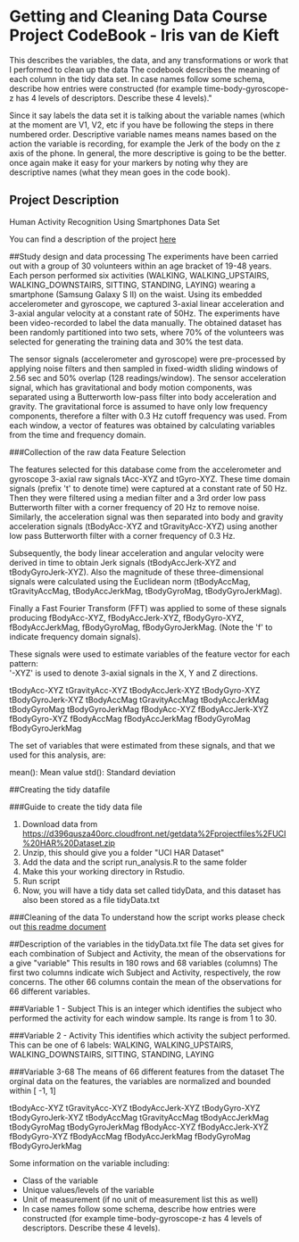 Getting and Cleaning Data Course Project
CodeBook - Iris van de Kieft
=========

This describes the variables, the data, and any transformations or work that I performed to clean up the data
The codebook describes the meaning of each column in the tidy data set.
In case names follow some schema, describe how entries were constructed (for example time-body-gyroscope-z has 4 levels of descriptors. Describe these 4 levels)."

Since it say labels the data set it is talking about the variable names (which at the moment are V1, V2, etc if you have be following the steps in there numbered order. Descriptive variable names means names based on the action the variable is recording, for example the Jerk of the body on the z axis of the phone. In general, the more descriptive is going to be the better. once again make it easy for your markers by noting why they are descriptive names (what they mean goes in the code book).



 
## Project Description
Human Activity Recognition Using Smartphones Data Set 

You can find a description of the project [here](http://archive.ics.uci.edu/ml/datasets/Human+Activity+Recognition+Using+Smartphones)
 
##Study design and data processing
The experiments have been carried out with a group of 30 volunteers within an age bracket of 19-48 years. Each person performed six activities (WALKING, WALKING_UPSTAIRS, WALKING_DOWNSTAIRS, SITTING, STANDING, LAYING) wearing a smartphone (Samsung Galaxy S II) on the waist. Using its embedded accelerometer and gyroscope, we captured 3-axial linear acceleration and 3-axial angular velocity at a constant rate of 50Hz. The experiments have been video-recorded to label the data manually. The obtained dataset has been randomly partitioned into two sets, where 70% of the volunteers was selected for generating the training data and 30% the test data. 

The sensor signals (accelerometer and gyroscope) were pre-processed by applying noise filters and then sampled in fixed-width sliding windows of 2.56 sec and 50% overlap (128 readings/window). The sensor acceleration signal, which has gravitational and body motion components, was separated using a Butterworth low-pass filter into body acceleration and gravity. The gravitational force is assumed to have only low frequency components, therefore a filter with 0.3 Hz cutoff frequency was used. From each window, a vector of features was obtained by calculating variables from the time and frequency domain.
 
###Collection of the raw data
Feature Selection 

The features selected for this database come from the accelerometer and gyroscope 3-axial raw signals tAcc-XYZ and tGyro-XYZ. These time domain signals (prefix 't' to denote time) were captured at a constant rate of 50 Hz. Then they were filtered using a median filter and a 3rd order low pass Butterworth filter with a corner frequency of 20 Hz to remove noise. Similarly, the acceleration signal was then separated into body and gravity acceleration signals (tBodyAcc-XYZ and tGravityAcc-XYZ) using another low pass Butterworth filter with a corner frequency of 0.3 Hz. 

Subsequently, the body linear acceleration and angular velocity were derived in time to obtain Jerk signals (tBodyAccJerk-XYZ and tBodyGyroJerk-XYZ). Also the magnitude of these three-dimensional signals were calculated using the Euclidean norm (tBodyAccMag, tGravityAccMag, tBodyAccJerkMag, tBodyGyroMag, tBodyGyroJerkMag). 

Finally a Fast Fourier Transform (FFT) was applied to some of these signals producing fBodyAcc-XYZ, fBodyAccJerk-XYZ, fBodyGyro-XYZ, fBodyAccJerkMag, fBodyGyroMag, fBodyGyroJerkMag. (Note the 'f' to indicate frequency domain signals). 

These signals were used to estimate variables of the feature vector for each pattern:  
'-XYZ' is used to denote 3-axial signals in the X, Y and Z directions.

tBodyAcc-XYZ
tGravityAcc-XYZ
tBodyAccJerk-XYZ
tBodyGyro-XYZ
tBodyGyroJerk-XYZ
tBodyAccMag
tGravityAccMag
tBodyAccJerkMag
tBodyGyroMag
tBodyGyroJerkMag
fBodyAcc-XYZ
fBodyAccJerk-XYZ
fBodyGyro-XYZ
fBodyAccMag
fBodyAccJerkMag
fBodyGyroMag
fBodyGyroJerkMag

The set of variables that were estimated from these signals, and that we used for this analysis, are: 

mean(): Mean value
std(): Standard deviation

 
##Creating the tidy datafile
 
###Guide to create the tidy data file
1. Download data from https://d396qusza40orc.cloudfront.net/getdata%2Fprojectfiles%2FUCI%20HAR%20Dataset.zip 
2. Unzip, this should give you a folder "UCI HAR Dataset"
3. Add the data and the script run_analysis.R to the same folder
4. Make this your working directory in Rstudio.
5. Run script
6. Now, you will have a tidy data set called tidyData, and this dataset has also been stored as a file tidyData.txt
 
###Cleaning of the data
To understand how the script works please check out [this readme document](https://github.com/irisk/Coursera-GettingCleaningData/blob/master/README.md)
 
##Description of the variables in the tidyData.txt file
The data set gives for each combination of Subject and Activity, the mean of the observations for a give "variable"
This results in 180 rows and 68 variables (columns)
The first two columns indicate wich Subject and Activity, respectively, the row concerns.
The other 66 columns contain the mean of the observations for 66 different variables.

 
###Variable 1 - Subject
This is an integer which identifies the subject who performed the activity for each window sample. Its range is from 1 to 30. 

###Variable 2 - Activity
This identifies which activity the subject performed. This can be one of 6 labels: WALKING, WALKING_UPSTAIRS, WALKING_DOWNSTAIRS,  SITTING, STANDING,  LAYING


###Variable 3-68  The means of 66 different features from the dataset
The orginal data on the features, the variables are normalized and bounded within [ -1, 1]

tBodyAcc-XYZ
tGravityAcc-XYZ
tBodyAccJerk-XYZ
tBodyGyro-XYZ
tBodyGyroJerk-XYZ
tBodyAccMag
tGravityAccMag
tBodyAccJerkMag
tBodyGyroMag
tBodyGyroJerkMag
fBodyAcc-XYZ
fBodyAccJerk-XYZ
fBodyGyro-XYZ
fBodyAccMag
fBodyAccJerkMag
fBodyGyroMag
fBodyGyroJerkMag



Some information on the variable including:
 - Class of the variable
 - Unique values/levels of the variable
 - Unit of measurement (if no unit of measurement list this as well)
 - In case names follow some schema, describe how entries were constructed (for example time-body-gyroscope-z has 4 levels of descriptors. Describe these 4 levels). 
 


